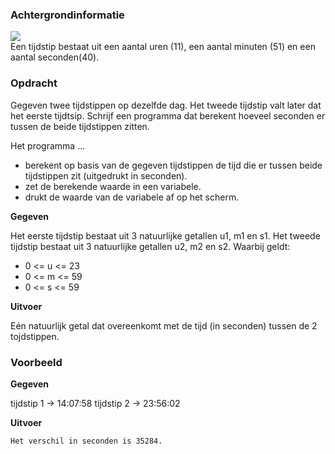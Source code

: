 ### Achtergrondinformatie

<div class="dodona-centered-group">
     <img src="media/digitale_klok.png" />
</div>
Een tijdstip bestaat uit een aantal uren (11), een aantal minuten (51) en een aantal seconden(40).

### Opdracht

Gegeven twee tijdstippen op dezelfde dag.
Het tweede tijdstip valt later dat het eerste tijdtsip.
Schrijf een programma dat berekent hoeveel seconden er tussen de beide tijdstippen zitten.

Het programma ...
- berekent op basis van de gegeven tijdstippen de tijd die er tussen beide tijdstippen zit (uitgedrukt in seconden).
- zet de berekende waarde in een variabele.
- drukt de waarde van de variabele af op het scherm.

**Gegeven**

Het eerste tijdstip bestaat uit 3 natuurlijke getallen u1, m1 en s1.
Het tweede tijdstip bestaat uit 3 natuurlijke getallen u2, m2 en s2.
Waarbij geldt:
- 0 <= u <= 23
- 0 <= m <= 59
- 0 <= s <= 59

**Uitvoer**

Eén natuurlijk getal dat overeenkomt met de tijd (in seconden) tussen de 2 tojdstippen.
     
### Voorbeeld

**Gegeven**

tijdstip 1 -> 14:07:58
tijdstip 2 -> 23:56:02

**Uitvoer**

    Het verschil in seconden is 35284.
